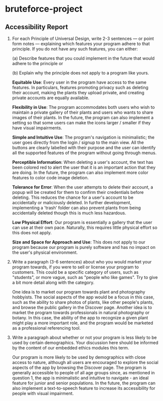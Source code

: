 # bruteforce-project

## Accessibility Report

1. For each Principle of Universal Design, write 2-3 sentences — or point form notes — explaining which features your program adhere to that principle. If you do not have any such features, you can either:

    (a) Describe features that you could implement in the future that would adhere to the principle or

    (b) Explain why the principle does not apply to a program like yours.

   **Equitable Use**: Every user in the program have access to the same features. In particulars, features promoting privacy such as deleting their account, making the plants they upload private, and creating private accounts are equally available.

   **Flexibility in Use**: The program accommodates both users who wish to maintain a private gallery of their plants and users who wants to share images of their plants. In the future, the program can also implement a setting so that some users can make the icons larger / smaller if they have visual impairments.

   **Simple and Intuitive Use**: The program's navigation is minimalistic; the user goes directly from the login / signup to the main view. All the buttons are clearly labelled with their purpose and the user can identify all the supported features of the program without going through menus.

   **Perceptible Information**: When deleting a user's account, the text has been colored red to alert the user that it is an important action that they are doing. In the future, the program can also implement more color features to color code image deletion.

   **Tolerance for Error**: When the user attempts to delete their account, a popup will be created for them to confirm their credentials before deleting. This reduces the chance for a user's account to be accidentally or maliciously deleted. In further development, implementing a 'trash' folder can also prevent plants from being accidentally deleted though this is much less hazardous.

   **Low Physical Effort**: Our program is essentially a gallery that the user can use at their own pace. Naturally, this requires little physical effort so this does not apply.

   **Size and Space for Approach and Use**: This does not apply to our program because our program is purely software and has no impact on the user's physical environment.

2. Write a paragraph (3-6 sentences) about who you would market your program towards, if you were to sell or license your program to customers. This could be a specific category of users, such as "students", or more vague, such as "people who like games". Try to give a bit more detail along with the category.

   One idea is to market our program towards plant and photography hobbyists. The social aspects of the app would be a focus in this case, such as the ability to share photos of plants, like other people's plants, and browse the public gallery in the Discover page. Another idea is to market the program towards professionals in natural photography or botany. In this case, the ability of the app to recognize a given plant might play a more important role, and the program would be marketed as a professional referencing tool.

3. Write a paragraph about whether or not your program is less likely to be used by certain demographics. Your discussion here should be informed by the content of our embedded ethics modules this term.

   Our program is more likely to be used by demographics with close access to nature, although all users are encouraged to explore the social aspects of the app by browsing the Discover page. The program is generally accessible to people of all age groups since, as mentioned in question 1, the app is minimalistic and intuitive to navigate - an ideal feature for junior and senior populations. In the future, the program can also implement a text-to-speech feature to increase its accessibility for people with visual impairment. 